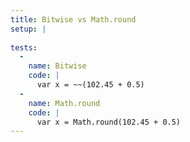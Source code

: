 ```yaml
---
title: Bitwise vs Math.round
setup: |
  
tests:
  -
    name: Bitwise
    code: |
      var x = ~~(102.45 + 0.5)
  -
    name: Math.round
    code: |
      var x = Math.round(102.45 + 0.5)
---
```


